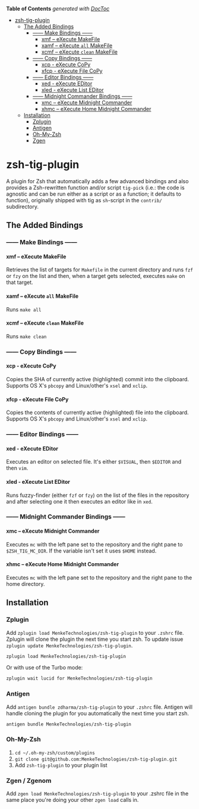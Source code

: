 <!-- START doctoc generated TOC please keep comment here to allow auto update -->

<!-- DON'T EDIT THIS SECTION, INSTEAD RE-RUN doctoc TO UPDATE -->

**Table of Contents** *generated with [DocToc](https://github.com/thlorenz/doctoc)*

- [zsh-tig-plugin](#zsh-tig-plugin)
  - [The Added Bindings](#the-added-bindings)
    - [—— Make Bindings ——](#-make-bindings-)
      - [xmf – eXecute MakeFile](#xmf--execute-makefile)
      - [xamf – eXecute `all` MakeFile](#xamf--execute-all-makefile)
      - [xcmf – eXecute `clean` MakeFile](#xcmf--execute-clean-makefile)
    - [—— Copy Bindings ——](#-copy-bindings-)
      - [xcp - eXecute CoPy](#xcp---execute-copy)
      - [xfcp - eXecute File CoPy](#xfcp---execute-file-copy)
    - [—— Editor Bindings ——](#-editor-bindings-)
      - [xed - eXecute EDitor](#xed---execute-editor)
      - [xled - eXecute List EDitor](#xled---execute-list-editor)
    - [—— Midnight Commander Bindings ——](#-midnight-commander-bindings-)
      - [xmc – eXecute Midnight Commander](#xmc--execute-midnight-commander)
      - [xhmc – eXecute Home Midnight Commander](#xhmc--execute-home-midnight-commander)
  - [Installation](#installation)
    - [Zplugin](#zplugin)
    - [Antigen](#antigen)
    - [Oh-My-Zsh](#oh-my-zsh)
    - [Zgen](#zgen)

<!-- END doctoc generated TOC please keep comment here to allow auto update -->

# zsh-tig-plugin

A plugin for Zsh that automatically adds a few advanced bindings and also provides a Zsh-rewritten function and/or
script `tig-pick` (i.e.: the code is agnostic and can be run either as a script or as a function; it defaults to
function), originally shipped with tig as `sh`-script in the `contrib/` subdirectory.

## The Added Bindings

### —— Make Bindings ——

#### xmf – eXecute MakeFile

Retrieves the list of targets for `Makefile` in the current directory and runs `fzf` or `fzy` on the list and then, when
a target gets selected, executes `make` on that target.

#### xamf – eXecute `all` MakeFile

Runs `make all`

#### xcmf – eXecute `clean` MakeFile

Runs `make clean`

### —— Copy Bindings ——

#### xcp - eXecute CoPy

Copies the SHA of currently active (highlighted) commit into the clipboard. Supports OS X's `pbcopy` and Linux/other's
`xsel` and `xclip`.

#### xfcp - eXecute File CoPy

Copies the contents of currently active (highlighted) file into the clipboard. Supports OS X's `pbcopy` and
Linux/other's `xsel` and `xclip`.

### —— Editor Bindings ——

#### xed - eXecute EDitor

Executes an editor on selected file. It's either `$VISUAL`, then `$EDITOR` and then `vim`.

#### xled - eXecute List EDitor

Runs fuzzy-finder (either `fzf` or `fzy`) on the list of the files in the repository and after selecting one it then
executes an editor like in `xed`.

### —— Midnight Commander Bindings ——

#### xmc – eXecute Midnight Commander

Executes `mc` with the left pane set to the repository and the right pane to `$ZSH_TIG_MC_DIR`. If the variable isn't
set it uses `$HOME` instead.

#### xhmc – eXecute Home Midnight Commander

Executes `mc` with the left pane set to the repository and the right pane to the home directory.

## Installation

### Zplugin

Add `zplugin load MenkeTechnologies/zsh-tig-plugin` to your `.zshrc` file. Zplugin will clone the plugin the next time
you start zsh. To update issue `zplugin update MenkeTechnologies/zsh-tig-plugin`.

```zsh
zplugin load MenkeTechnologies/zsh-tig-plugin
```

Or with use of the Turbo mode:

```zsh
zplugin wait lucid for MenkeTechnologies/zsh-tig-plugin
```

### Antigen

Add `antigen bundle zdharma/zsh-tig-plugin` to your `.zshrc` file. Antigen will handle cloning the plugin for you
automatically the next time you start zsh.

```zsh
antigen bundle MenkeTechnologies/zsh-tig-plugin
```

### Oh-My-Zsh

1. `cd ~/.oh-my-zsh/custom/plugins`
1. `git clone git@github.com:MenkeTechnologies/zsh-tig-plugin.git`
1. Add `zsh-tig-plugin` to your plugin list

### Zgen / Zgenom

Add `zgen load MenkeTechnologies/zsh-tig-plugin` to your .zshrc file in the same place you're doing your other
`zgen load` calls in.

<!-- vim:set ft=markdown tw=80 fo+=a1n autoindent: -->
